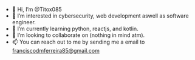 - 👋 Hi, I’m @Titox085
- 👀 I’m interested in cybersecurity, web development aswell as software engineer.
- 🌱 I’m currently learning python, reactjs, and kotlin.
- 💞️ I’m looking to collaborate on (nothing in mind atm).
- 📫 You can reach out to me by sending me a email to franciscodmferreira85@gmail.com 
